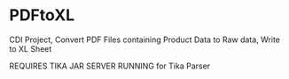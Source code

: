# PDFtoXL
CDI Project, Convert PDF Files containing Product Data to Raw data, Write to XL Sheet

REQUIRES TIKA JAR SERVER RUNNING for Tika Parser
